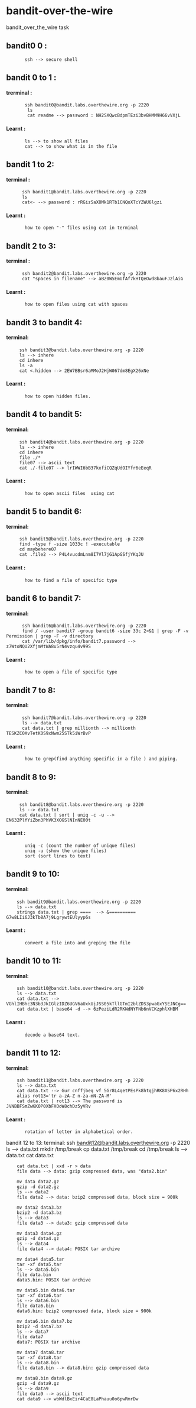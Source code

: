 # bandit-over-the-wire

bandit_over_the_wire task

## bandit0 0 :
           ssh --> secure shell

## bandit 0 to 1 :
#### trerminal : 
           ssh bandit0@bandit.labs.overthewire.org -p 2220  
            ls
            cat readme --> password : NH2SXQwcBdpmTEzi3bvBHMM9H66vVXjL
#### Learnt :
           ls --> to show all files 
           cat --> to show what is in the file


## bandit 1 to 2:
#### terminal :      
          ssh bandit1@bandit.labs.overthewire.org -p 2220  
          ls
          cat<- --> password : rRGizSaX8Mk1RTb1CNQoXTcYZWU6lgzi
#### Learnt :
           how to open "-" files using cat in terminal


## bandit 2 to 3:
#### terminal :
          ssh bandit2@bandit.labs.overthewire.org -p 2220
          cat "spaces in filename" --> aBZ0W5EmUfAf7kHTQeOwd8bauFJ2lAiG
#### Learnt :
           how to open files using cat with spaces


## bandit 3 to bandit 4:
#### terminal:
         ssh bandit3@bandit.labs.overthewire.org -p 2220  
         ls --> inhere
         cd inhere
         ls -a  
         cat <.hidden --> 2EW7BBsr6aMMoJ2HjW067dm8EgX26xNe
#### Learnt : 
           how to open hidden files.


## bandit 4 to bandit 5:
#### terminal:
         ssh bandit4@bandit.labs.overthewire.org -p 2220  
         ls --> inhere
         cd inhere
         file ./*
         file07 --> ascii text
         cat ./-file07 --> lrIWWI6bB37kxfiCQZqUdOIYfr6eEeqR
#### Learnt : 
           how to open ascii files  using cat


## bandit 5 to bandit 6:
#### terminal:
         ssh bandit5@bandit.labs.overthewire.org -p 2220  
         find -type f -size 1033c ! -executable
         cd maybehere07
         cat .file2 --> P4L4vucdmLnm8I7Vl7jG1ApGSfjYKqJU
#### Learnt :
           how to find a file of specific type


## bandit 6 to bandit 7:
#### terminal:
          ssh bandit6@bandit.labs.overthewire.org -p 2220 
          find / -user bandit7 -group bandit6 -size 33c 2>&1 | grep -F -v Permission | grep -F -v directory
          cat /var/lib/dpkg/info/bandit7.password --> z7WtoNQU2XfjmMtWA8u5rN4vzqu4v99S
#### Learnt :
           how to open a file of specific type


## bandit 7 to 8:
#### terminal:
          ssh bandit7@bandit.labs.overthewire.org -p 2220 
          ls --> data.txt
          cat data.txt | grep millionth --> millionth TESKZC0XvTetK0S9xNwm25STk5iWrBvP
#### Learnt :
           how to grep(find anything specific in a file ) and piping.


## bandit 8 to 9:
#### terminal:
         ssh bandit8@bandit.labs.overthewire.org -p 2220  
         ls --> data.txt
         cat data.txt | sort | uniq -c -u -->  EN632PlfYiZbn3PhVK3XOGSlNInNE00t
#### Learnt : 
           uniq -c (count the number of unique files)
           uniq -u (show the unique files)
           sort (sort lines to text)


## bandit 9 to 10:
#### terminal:
        ssh bandit9@bandit.labs.overthewire.org -p 2220
        ls --> data.txt
        strings data.txt | grep ====  --> &========== G7w8LIi6J3kTb8A7j9LgrywtEUlyyp6s
#### Learnt : 
           convert a file into and greping the file


## bandit 10 to 11:
#### terminal:
        ssh bandit10@bandit.labs.overthewire.org -p 2220   
        ls --> data.txt
        cat data.txt --> VGhlIHBhc3N3b3JkIGlzIDZ6UGV6aUxkUjJSS05kTllGTmI2blZDS3pwaGxYSEJNCg==
        cat data.txt | base64 -d --> 6zPeziLdR2RKNdNYFNb6nVCKzphlXHBM
#### Learnt :
           decode a base64 text.


## bandit 11 to 12:
#### terminal:
        ssh bandit11@bandit.labs.overthewire.org -p 2220   
        ls --> data.txt
        cat data.txt --> Gur cnffjbeq vf 5Gr8L4qetPEsPk8htqjhRK8XSP6x2RHh
        alias rot13='tr a-zA-Z n-za-mN-ZA-M'
        cat data.txt | rot13 --> The password is JVNBBFSmZwKKOP0XbFXOoW8chDz5yVRv
#### Learnt : 
           rotation of letter in alphabetical order.


bandit 12 to 13:
terminal:
        ssh bandit12@bandit.labs.overthewire.org -p 2220   
        ls --> data.txt
        mkdir /tmp/break
        cp data.txt /tmp/break
        cd /tmp/break
        ls --> data.txt
        cat data.txt
        
        cat data.txt | xxd -r > data
        file data --> data: gzip compressed data, was "data2.bin"
        
        mv data data2.gz
        gzip -d data2.gz
        ls --> data2 
        file data2 --> data: bzip2 compressed data, block size = 900k
        
        mv data2 data3.bz
        bzip2 -d data3.bz
        ls --> data3
        file data3 --> data3: gzip compressed data
        
        mv data3 data4.gz
        gzip -d data4.gz
        ls --> data4
        file data4 --> data4: POSIX tar archive 
        
        mv data4 data5.tar
        tar -xf data5.tar
        ls --> data5.bin
        file data.bin
        data5.bin: POSIX tar archive 
        
        mv data5.bin data6.tar
        tar -xf data6.tar
        ls --> data6.bin
        file data6.bin
        data6.bin: bzip2 compressed data, block size = 900k
        
        mv data6.bin data7.bz
        bzip2 -d data7.bz
        ls --> data7
        file data7
        data7: POSIX tar archive 
        
        mv data7 data8.tar
        tar -xf data8.tar
        ls --> data8.bin
        file data8.bin --> data8.bin: gzip compressed data
        
        mv data8.bin data9.gz
        gzip -d data9.gz
        ls --> data9
        file data9 --> ascii text
        cat data9 --> wbWdlBxEir4CaE8LaPhauu0o6pwRmrDw
        
        
        

         



























            
